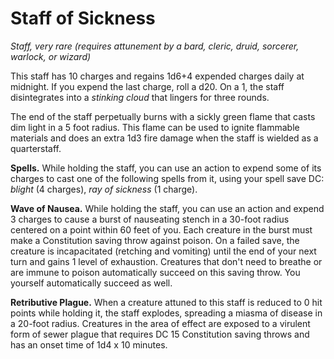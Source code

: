 # Staff of Sickness

_Staff, very rare (requires attunement by a bard, cleric, druid, sorcerer, warlock, or wizard)_

This staff has 10 charges and regains 1d6+4 expended charges daily at midnight. If you expend the last charge, roll a d20. On a 1, the staff disintegrates into a _stinking cloud_ that lingers for three rounds.

The end of the staff perpetually burns with a sickly green flame that casts dim light in a 5 foot radius. This flame can be used to ignite flammable materials and does an extra 1d3 fire damage when the staff is wielded as a quarterstaff.

**Spells.** While holding the staff, you can use an action to expend some of its charges to cast one of the following spells from it, using your spell save DC: _blight_ (4 charges), _ray of sickness_ (1 charge).

**Wave of Nausea.** While holding the staff, you can use an action and expend 3 charges to cause a burst of nauseating stench in a 30-foot radius centered on a point within 60 feet of you. Each creature in the burst must make a Constitution saving throw against poison. On a failed save, the creature is incapacitated (retching and vomiting) until the end of your next turn and gains 1 level of exhaustion. Creatures that don't need to breathe or are immune to poison automatically succeed on this saving throw. You yourself automatically succeed as well.

**Retributive Plague.** When a creature attuned to this staff is reduced to 0 hit points while holding it, the staff explodes, spreading a miasma of disease in a 20-foot radius. Creatures in the area of effect are exposed to a virulent form of sewer plague that requires DC 15 Constitution saving throws and has an onset time of 1d4 x 10 minutes.